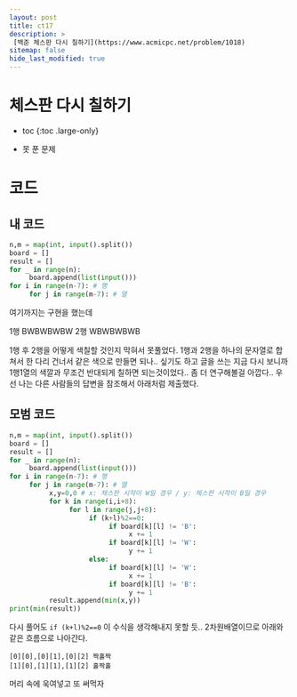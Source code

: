 ```yaml
---
layout: post
title: ct17
description: >
 [백준 체스판 다시 칠하기](https://www.acmicpc.net/problem/1018)
sitemap: false
hide_last_modified: true
---
```

# 체스판 다시 칠하기

* toc
{:toc .large-only}

- 못 푼 문제

# 코드

## 내 코드

```python
n,m = map(int, input().split())
board = []
result = []
for _ in range(n):
     board.append(list(input()))
for i in range(n-7): # 행
     for j in range(m-7): # 열
```

여기까지는 구현을 했는데

1행 BWBWBWBW
2행 WBWBWBWB

1행 후 2행을 어떻게 색칠할 것인지 막혀서 못풀었다.
1행과 2행을 하나의 문자열로 합쳐서 한 다리 건너서 같은 색으로 만들면 되나.. 싶기도 하고
글을 쓰는 지금 다시 보니까 1행1열의 색깔과 무조건 반대되게 칠하면 되는것이었다..
좀 더 연구해볼걸 아깝다..
우선 나는 다른 사람들의 답변을 참조해서 아래처럼 제출했다.

## 모범 코드

```python
n,m = map(int, input().split())
board = []
result = []
for _ in range(n):
     board.append(list(input()))
for i in range(n-7): # 행
     for j in range(m-7): # 열
          x,y=0,0 # x: 체스판 시작이 W일 경우 / y: 체스판 시작이 B일 경우
          for k in range(i,i+8):
               for l in range(j,j+8):
                    if (k+l)%2==0:
                         if board[k][l] != 'B':
                              x += 1
                         if board[k][l] != 'W':
                              y += 1
                    else:
                         if board[k][l] != 'W':
                              x += 1
                         if board[k][l] != 'B':
                              y += 1
          result.append(min(x,y))
print(min(result))
```

다시 풀어도 `if (k+l)%2==0` 이 수식을 생각해내지 못할 듯..
2차원배열이므로 아래와 같은 흐름으로 나아간다.

```
[0][0],[0][1],[0][2] 짝홀짝
[1][0],[1][1],[1][2] 홀짝홀
```

머리 속에 욱여넣고 또 써먹자